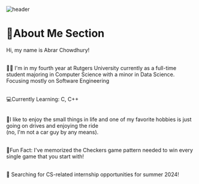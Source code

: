 ![header](https://capsule-render.vercel.app/api?type=waving&height=110&text=Welcome%20To%20My%20Profile!&animation=fadeIn&theme=dark)<br>

<h1>👋About Me Section</h1>
   Hi, my name is Abrar Chowdhury! <br> <br>

   👨‍🎓 I'm in my fourth year at Rutgers University currently as a full-time student majoring in Computer Science with a minor in Data Science. <br> 
      Focusing mostly on Software Engineering <br> <br>

   💻Currently Learning: C, C++ <br> <br>

   🚗I like to enjoy the small things in life and one of my favorite hobbies is just going on drives and enjoying the ride <br>
     (no, I'm not a car guy by any means). <br> <br>

   🎲Fun Fact: I've memorized the Checkers game pattern needed to win every single game that you start with! <br> <br>

   👀 Searching for CS-related internship opportunities for summer 2024!
